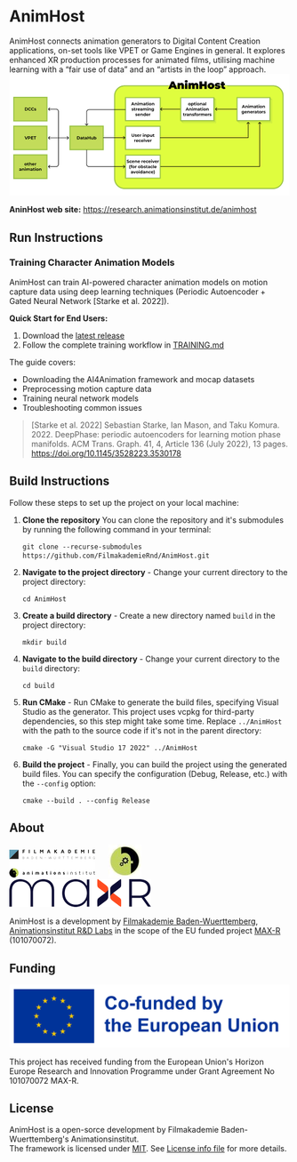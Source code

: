 # AnimHost
AnimHost connects animation generators to Digital Content Creation applications, on-set tools like VPET or Game Engines in general. It explores enhanced XR production processes for animated films, utilising machine learning with a “fair use of data” and an “artists in the loop” approach.
![AnimHost](/doc/resources/AnimHost_Shematic_1k.png)

**AninHost web site:** https://research.animationsinstitut.de/animhost

## Run Instructions

### Training Character Animation Models

AnimHost can train AI-powered character animation models on motion capture data using deep learning techniques (Periodic Autoencoder + Gated Neural Network [Starke et al. 2022]).

**Quick Start for End Users:**
1. Download the [latest release](https://github.com/FilmakademieRnd/AnimHost/releases)
2. Follow the complete training workflow in [TRAINING.md](TRAINING.md)

The guide covers:
- Downloading the AI4Animation framework and mocap datasets
- Preprocessing motion capture data
- Training neural network models
- Troubleshooting common issues

> [Starke et al. 2022] Sebastian Starke, Ian Mason, and Taku Komura. 2022. DeepPhase: periodic autoencoders for learning motion phase manifolds. ACM Trans. Graph. 41, 4, Article 136 (July 2022), 13 pages. https://doi.org/10.1145/3528223.3530178

## Build Instructions

Follow these steps to set up the project on your local machine:

1. **Clone the repository** You can clone the repository and it's submodules by running the following command in your terminal:
    ```
    git clone --recurse-submodules https://github.com/FilmakademieRnd/AnimHost.git
    ```
2. **Navigate to the project directory** - Change your current directory to the project directory:
    ```
    cd AnimHost
    ```
3. **Create a build directory** - Create a new directory named `build` in the project directory:
    ```
    mkdir build
    ```
4. **Navigate to the build directory** - Change your current directory to the `build` directory:
    ```
    cd build
    ```
5. **Run CMake** - Run CMake to generate the build files, specifying Visual Studio as the generator. This project uses vcpkg for third-party dependencies, so this step might take some time. Replace `../AnimHost` with the path to the source code if it's not in the parent directory:
    ```
    cmake -G "Visual Studio 17 2022" ../AnimHost
    ```
6. **Build the project** - Finally, you can build the project using the generated build files. You can specify the configuration (Debug, Release, etc.) with the `--config` option:
    ```
    cmake --build . --config Release
    ```
## About
![](/doc/resources/FA_AI_Logo.png) &nbsp;&nbsp;&nbsp;&nbsp;
![](/doc/resources/logo_rnd.jpg) &nbsp;&nbsp;&nbsp;&nbsp;
![](/doc/resources/Max-R_Logo.png)

AnimHost is a development by [Filmakademie Baden-Wuerttemberg](https://filmakademie.de/), [Animationsinstitut R&D Labs](http://research.animationsinstitut.de/) in the scope of the EU funded project [MAX-R](https://max-r.eu/) (101070072).

## Funding
![Animationsinstitut R&D](/doc/resources/EN_Co-fundedbytheEU_RGB_POS.png)

This project has received funding from the European Union's Horizon Europe Research and Innovation Programme under Grant Agreement No 101070072 MAX-R.

## License
AnimHost is a open-sorce development by Filmakademie Baden-Wuerttemberg's Animationsinstitut.  
The framework is licensed under [MIT](LICENSE.txt). See [License info file](LICENSE_Info.txt) for more details.
